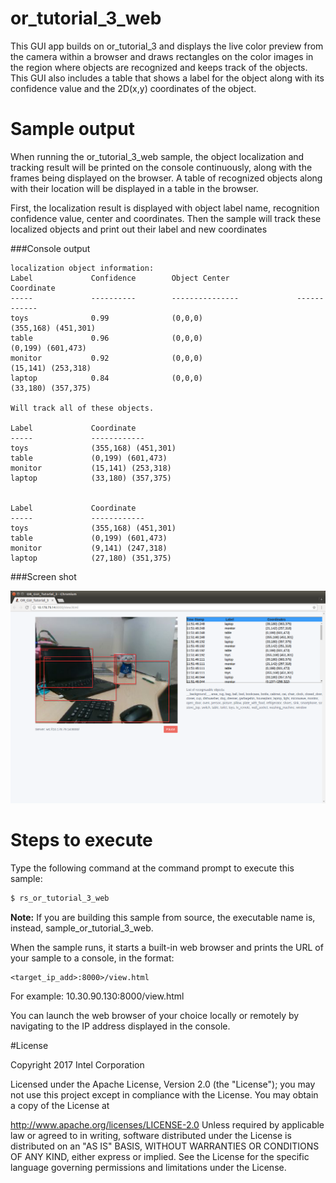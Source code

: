 # or_tutorial_3_web

This GUI app builds on or_tutorial_3 and displays the live color preview from the camera within a browser and draws rectangles on the color images in the region where objects are recognized and keeps track of the objects. This GUI also includes a table that shows a label for the object along with its confidence value and the 2D(x,y) coordinates of the object.

# Sample output

When running the or_tutorial_3_web sample, the object localization and tracking result will be printed on the console continuously, along with the frames being displayed on the browser. A table of recognized objects along with their location will be displayed in a table in the browser.

First, the localization result is displayed with object label name, recognition confidence value, center and coordinates. Then the sample will track these localized objects and print out their label and new coordinates

###Console output

```
localization object information:
Label             Confidence        Object Center               Coordinate
-----             ----------        ---------------             ------------
toys              0.99              (0,0,0)                     (355,168) (451,301)
table             0.96              (0,0,0)                     (0,199) (601,473)
monitor           0.92              (0,0,0)                     (15,141) (253,318)
laptop            0.84              (0,0,0)                     (33,180) (357,375)

Will track all of these objects.

Label             Coordinate
-----             ------------
toys              (355,168) (451,301)
table             (0,199) (601,473)
monitor           (15,141) (253,318)
laptop            (33,180) (357,375)


Label             Coordinate
-----             ------------
toys              (355,168) (451,301)
table             (0,199) (601,473)
monitor           (9,141) (247,318)
laptop            (27,180) (351,375)

```

###Screen shot

![Image](./docs/or_gui_tutorial_3.png?raw=true)

# Steps to execute

Type the following command at the command prompt to execute this sample:

```bash
$ rs_or_tutorial_3_web
```

**Note:** If you are building this sample from source, the executable name is, instead, sample_or_tutorial_3_web.

When the sample runs, it starts a built-in web browser and prints the URL of your sample to a console, in the format:   
    
    <target_ip_add>:8000>/view.html

For example:  10.30.90.130:8000/view.html

You can launch the web browser of your choice locally or remotely by navigating to the IP address displayed in the console.

#License

Copyright 2017 Intel Corporation

Licensed under the Apache License, Version 2.0 (the "License"); you may not use this project except in compliance with the License. You may obtain a copy of the License at

http://www.apache.org/licenses/LICENSE-2.0 Unless required by applicable law or agreed to in writing, software distributed under the License is distributed on an "AS IS" BASIS, WITHOUT WARRANTIES OR CONDITIONS OF ANY KIND, either express or implied. See the License for the specific language governing permissions and limitations under the License.
